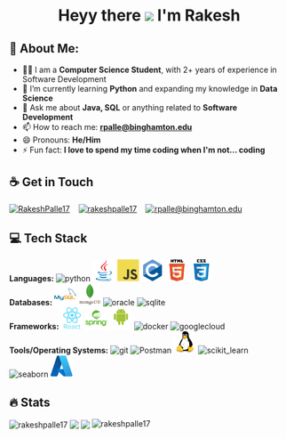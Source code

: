 <h1 align="center">Heyy there <img src="https://media.giphy.com/media/hvRJCLFzcasrR4ia7z/giphy.gif" width="40"> I'm Rakesh</h1>

<h2 align="left"> 💫 About Me: </h2>

- 👨‍💻 I am a **Computer Science Student**, with 2+ years of experience in Software Development
- 🌱 I’m currently learning **Python** and expanding my knowledge in **Data Science**
- 💬 Ask me about **Java, SQL** or anything related to **Software Development**
- 📫 How to reach me: **rpalle@binghamton.edu**
- 😄 Pronouns: **He/Him**
- ⚡ Fun fact: **I love to spend my time coding when I'm not... coding**

<h2 align="left">☕ Get in Touch</h2>
<p align="left">
    <a href="https://www.linkedin.com/in/rakeshpalle17/" target="_blank"><img align="center" src="https://img.shields.io/badge/LinkedIn-0077B5?style=for-the-badge&logo=linkedin&logoColor=white" alt="RakeshPalle17" /></a>
    &nbsp;&nbsp;
    <a href="https://github.com/rakeshpalle17" target="_blank"><img align="center" src="https://img.shields.io/badge/GitHub-181717?style=for-the-badge&logo=github&logoColor=white" alt="rakeshpalle17"/></a>
    &nbsp;&nbsp;
    <a href="mailto:rpalle@binghamton.edu" target="_blank"><img align="center" src="https://img.shields.io/badge/Email-D14836?style=for-the-badge&logo=gmail&logoColor=white" alt="rpalle@binghamton.edu"/></a>
</p>

<h2 align="left">💻 Tech Stack</h2>
<p align="left"> 
<b> Languages:</b>
    <img src='https://cdn.jsdelivr.net/gh/devicons/devicon/icons/python/python-original.svg' alt="python" width="40" height="40">
    <img src="https://raw.githubusercontent.com/devicons/devicon/master/icons/java/java-original.svg" alt="java" width="40" height="40" />
    <img src="https://raw.githubusercontent.com/devicons/devicon/master/icons/javascript/javascript-original.svg" alt="javascript" width="40" height="40"/>
    <img src="https://raw.githubusercontent.com/devicons/devicon/master/icons/c/c-original.svg" alt="c" width="40" height="40"/> 
    <img src="https://raw.githubusercontent.com/devicons/devicon/master/icons/html5/html5-original-wordmark.svg" alt="html5" width="40" height="40"/>
    <img src="https://raw.githubusercontent.com/devicons/devicon/master/icons/css3/css3-original-wordmark.svg" alt="css3" width="40" height="40"/>
<br>
<b>Databases: </b>   
<img src="https://raw.githubusercontent.com/devicons/devicon/master/icons/mysql/mysql-original-wordmark.svg" alt="mysql" width="40" height="40"/>
<img src="https://raw.githubusercontent.com/devicons/devicon/master/icons/mongodb/mongodb-original-wordmark.svg" alt="mongodb" width="40" height="40"/>  
<img src="https://cdn.jsdelivr.net/gh/devicons/devicon/icons/oracle/oracle-original.svg" alt="oracle" width="40" height="40"/>
<img src="https://cdn.jsdelivr.net/gh/devicons/devicon/icons/sqlite/sqlite-original.svg" alt="sqlite" width="40" height="40">
<br>
<b>Frameworks: </b>
<img src="https://raw.githubusercontent.com/devicons/devicon/master/icons/react/react-original-wordmark.svg" alt="react" width="40" height="40"/>
<img src="https://raw.githubusercontent.com/devicons/devicon/master/icons/spring/spring-original-wordmark.svg" alt="spring" width="40" height="40"/>
<img src="https://raw.githubusercontent.com/devicons/devicon/master/icons/android/android-original-wordmark.svg" alt="android" width="40" height="40" />
<img src='https://cdn.jsdelivr.net/gh/devicons/devicon/icons/docker/docker-original.svg' alt="docker" width="40" height="40">
<img src='https://cdn.jsdelivr.net/gh/devicons/devicon/icons/googlecloud/googlecloud-original.svg' alt="googlecloud" width="40" height="40">
<br>
<b>Tools/Operating Systems:</b>
<img src="https://www.vectorlogo.zone/logos/git-scm/git-scm-icon.svg" alt="git" width="40" height="40"/>
<img src="https://www.vectorlogo.zone/logos/getpostman/getpostman-icon.svg" title="Postman" alt="Postman" width="40" height="40"/>
<img src="https://raw.githubusercontent.com/devicons/devicon/master/icons/linux/linux-original.svg" alt="linux" width="40" height="40"/> 
<img src="https://upload.wikimedia.org/wikipedia/commons/0/05/Scikit_learn_logo_small.svg" alt="scikit_learn" width="40" height="40"/>
<img src="https://seaborn.pydata.org/_images/logo-mark-lightbg.svg" alt="seaborn" width="40" height="40"/>
<img src="https://raw.githubusercontent.com/devicons/devicon/master/icons/azure/azure-original.svg" alt="azure" width="40" height="40"/>
</p>

<h2 align="left"> 🔥 Stats</h2>
<img align="center" src="https://streak-stats.demolab.com?user=rakeshpalle17&theme=tokyonight&hide_current_streak=true" alt="rakeshpalle17"/>
<img align="center" src="https://github-readme-stats.vercel.app/api/top-langs/?username=rakeshpalle17&show_icons=true&theme=tokyonight&include_all_commits=true"/>
<img align="center" src="https://github-readme-stats.vercel.app/api?username=rakeshpalle17&show_icons=true&theme=tokyonight&include_all_commits=true"/>

<img src="https://komarev.com/ghpvc/?username=rakeshpalle17&style=flat-square&color=blue" alt="rakeshpalle17"/>
